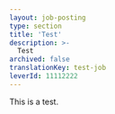 ```yaml
---
layout: job-posting
type: section
title: 'Test'
description: >-
  Test
archived: false
translationKey: test-job
leverId: 11112222
---
```


This is a test. 
